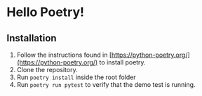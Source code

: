 # Hello Poetry!

## Installation
1. Follow the instructions found in [https://python-poetry.org/](https://python-poetry.org/) to install poetry.
2. Clone the repository.
3. Run `poetry install` inside the root folder
4. Run `poetry run pytest` to verify that the demo test is running.

